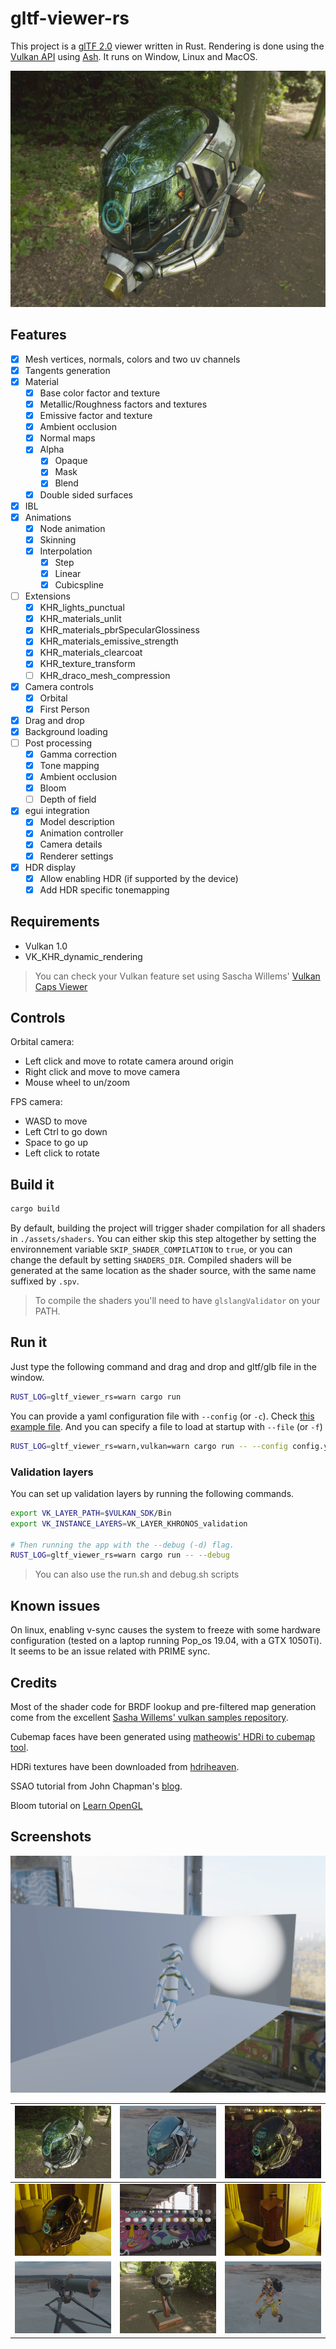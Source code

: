 # gltf-viewer-rs

This project is a [glTF 2.0][0] viewer written in Rust. Rendering is done using the [Vulkan API][1]
using [Ash][2]. It runs on Window, Linux and MacOS.

![Screenshot](images/helmet_woods.png "Screenshot")

## Features

- [x] Mesh vertices, normals, colors and two uv channels
- [x] Tangents generation
- [x] Material
  - [x] Base color factor and texture
  - [x] Metallic/Roughness factors and textures
  - [x] Emissive factor and texture
  - [x] Ambient occlusion
  - [x] Normal maps
  - [x] Alpha
    - [x] Opaque
    - [x] Mask
    - [x] Blend
  - [x] Double sided surfaces
- [x] IBL
- [x] Animations
  - [x] Node animation
  - [x] Skinning
  - [x] Interpolation
    - [x] Step
    - [x] Linear
    - [x] Cubicspline
- [ ] Extensions
  - [x] KHR_lights_punctual
  - [x] KHR_materials_unlit
  - [x] KHR_materials_pbrSpecularGlossiness
  - [x] KHR_materials_emissive_strength
  - [x] KHR_materials_clearcoat
  - [x] KHR_texture_transform
  - [ ] KHR_draco_mesh_compression
- [x] Camera controls
  - [x] Orbital
  - [x] First Person
- [x] Drag and drop
- [x] Background loading
- [ ] Post processing
  - [x] Gamma correction
  - [x] Tone mapping
  - [x] Ambient occlusion
  - [x] Bloom
  - [ ] Depth of field
- [x] egui integration
  - [x] Model description
  - [x] Animation controller
  - [x] Camera details
  - [x] Renderer settings
- [x] HDR display
  - [x] Allow enabling HDR (if supported by the device)
  - [x] Add HDR specific tonemapping

## Requirements

- Vulkan 1.0
- VK_KHR_dynamic_rendering

> You can check your Vulkan feature set using Sascha Willems' [Vulkan Caps Viewer][6]

## Controls

Orbital camera:
- Left click and move to rotate camera around origin
- Right click and move to move camera
- Mouse wheel to un/zoom

FPS camera:
- WASD to move
- Left Ctrl to go down
- Space to go up
- Left click to rotate

## Build it

```sh
cargo build
```

By default, building the project will trigger shader compilation for all shaders in `./assets/shaders`.
You can either skip this step altogether by setting the environnement variable `SKIP_SHADER_COMPILATION`
to `true`, or you can change the default by setting `SHADERS_DIR`. Compiled shaders will be generated at
the same location as the shader source, with the same name suffixed by `.spv`.

> To compile the shaders you'll need to have `glslangValidator` on your PATH.

## Run it

Just type the following command and drag and drop and gltf/glb file in the window.

```sh
RUST_LOG=gltf_viewer_rs=warn cargo run
```

You can provide a yaml configuration file with `--config` (or `-c`). Check [this example file](./config.yml). And you can specify a file to load at startup
with `--file` (or `-f`)

```sh
RUST_LOG=gltf_viewer_rs=warn,vulkan=warn cargo run -- --config config.yml --file C:\\dev\\assets\\glTF-Sample-Models\\2.0\\Triangle\\glTF\\Triangle.gltf
```

### Validation layers

You can set up validation layers by running the following commands.

```sh
export VK_LAYER_PATH=$VULKAN_SDK/Bin
export VK_INSTANCE_LAYERS=VK_LAYER_KHRONOS_validation

# Then running the app with the --debug (-d) flag.
RUST_LOG=gltf_viewer_rs=warn cargo run -- --debug
```

> You can also use the run.sh and debug.sh scripts

## Known issues

On linux, enabling v-sync causes the system to freeze with some hardware configuration (tested on a laptop running Pop_os 19.04, with a GTX 1050Ti). It seems to be an issue related with PRIME sync.

## Credits

Most of the shader code for BRDF lookup and pre-filtered map generation come from the excellent [Sasha Willems' vulkan samples repository][3].

Cubemap faces have been generated using [matheowis' HDRi to cubemap tool][4].

HDRi textures have been downloaded from [hdriheaven][5].

SSAO tutorial from John Chapman's [blog][7].

Bloom tutorial on [Learn OpenGL][8]

[0]: https://github.com/KhronosGroup/glTF
[1]: https://www.khronos.org/vulkan/
[2]: https://github.com/MaikKlein/ash
[3]: https://github.com/SaschaWillems/Vulkan
[4]: https://github.com/matheowis/HDRI-to-CubeMap
[5]: https://hdrihaven.com/
[6]: https://vulkan.gpuinfo.org/download.php
[7]: http://john-chapman-graphics.blogspot.com/2013/01/ssao-tutorial.html
[8]: https://learnopengl.com/Guest-Articles/2022/Phys.-Based-Bloom

## Screenshots

![Cesium](images/cesium.gif "Cesium")

|![Woods](images/helmet_woods.png "Woods")|![Sand](images/helmet_sand.png "Sand")|![Night](images/helmet_night.png "Night")|
|---|---|---|
|![Indoor](images/helmet_indoor.png "Indoor")|![Env](images/env.png "Env")|![Corset](images/corset.png "Corset")|
|![MG08](images/mg08.png "MG08")|![Flight](images/flight_helmet.png "Flight Helmet")|![Junkrat](images/junkrat.png "Junkrat")|
